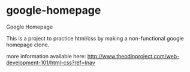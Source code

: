 # google-homepage
Google Homepage

This is a project to practice html/css by making a non-functional google homepage clone.

more information available here:
http://www.theodinproject.com/web-development-101/html-css?ref=lnav
